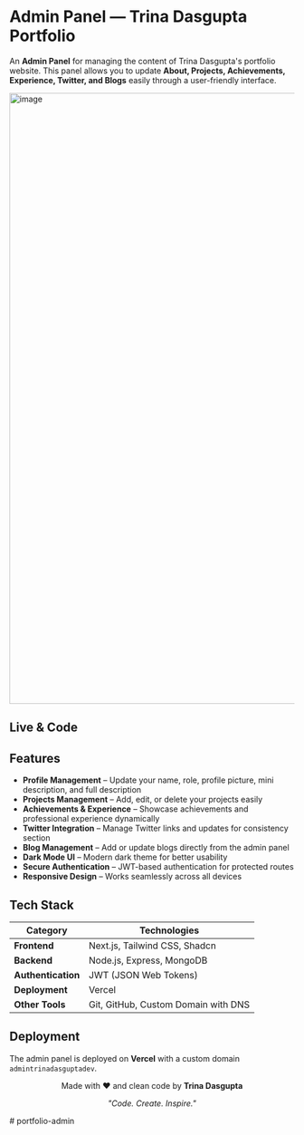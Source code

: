 # Admin Panel — Trina Dasgupta Portfolio

An **Admin Panel** for managing the content of Trina Dasgupta's portfolio website. This panel allows you to update **About, Projects, Achievements, Experience, Twitter, and Blogs** easily through a user-friendly interface.

<img width="1919" height="1079" alt="image" src="https://dzdw2zccyu2wu.cloudfront.net/github/admin-panel.png" />


## Live & Code


## Features

- **Profile Management** – Update your name, role, profile picture, mini description, and full description
- **Projects Management** – Add, edit, or delete your projects easily
- **Achievements & Experience** – Showcase achievements and professional experience dynamically
- **Twitter Integration** – Manage Twitter links and updates for consistency section
- **Blog Management** – Add or update blogs directly from the admin panel
- **Dark Mode UI** – Modern dark theme for better usability
- **Secure Authentication** – JWT-based authentication for protected routes
- **Responsive Design** – Works seamlessly across all devices

## Tech Stack

| Category | Technologies |
|----------|-------------|
| **Frontend** | Next.js, Tailwind CSS, Shadcn |
| **Backend** | Node.js, Express, MongoDB |
| **Authentication** | JWT (JSON Web Tokens) |
| **Deployment** | Vercel |
| **Other Tools** | Git, GitHub, Custom Domain with DNS |


## Deployment

The admin panel is deployed on **Vercel** with a custom domain `admintrinadasguptadev`.


<div align="center">

Made with ❤️ and clean code by **Trina Dasgupta**

*"Code. Create. Inspire."*

</div>
#   p o r t f o l i o - a d m i n  
 